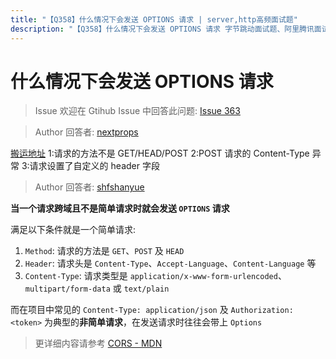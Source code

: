```yaml
---
title: "【Q358】什么情况下会发送 OPTIONS 请求 | server,http高频面试题"
description: "【Q358】什么情况下会发送 OPTIONS 请求 字节跳动面试题、阿里腾讯面试题、美团小米面试题。"
---
```


# 什么情况下会发送 OPTIONS 请求

> Issue
> 欢迎在 Gtihub Issue 中回答此问题: [Issue 363](https://github.com/shfshanyue/Daily-Question/issues/363)

> Author
> 回答者: [nextprops](https://github.com/nextprops)

[搬运地址](https://blog.csdn.net/kahhy/article/details/81563063)
1:请求的方法不是 GET/HEAD/POST
2:POST 请求的 Content-Type 异常
3:请求设置了自定义的 header 字段

> Author
> 回答者: [shfshanyue](https://github.com/shfshanyue)

**当一个请求跨域且不是简单请求时就会发送 `OPTIONS` 请求**

满足以下条件就是一个简单请求:

1. `Method`: 请求的方法是 `GET`、`POST` 及 `HEAD`
1. `Header`: 请求头是 `Content-Type`、`Accept-Language`、`Content-Language` 等
1. `Content-Type`: 请求类型是 `application/x-www-form-urlencoded`、`multipart/form-data` 或 `text/plain`

而在项目中常见的 `Content-Type: application/json` 及 `Authorization: <token>` 为典型的**非简单请求**，在发送请求时往往会带上 `Options`

> 更详细内容请参考 [CORS - MDN](https://developer.mozilla.org/zh-CN/docs/Web/HTTP/Access_control_CORS)
